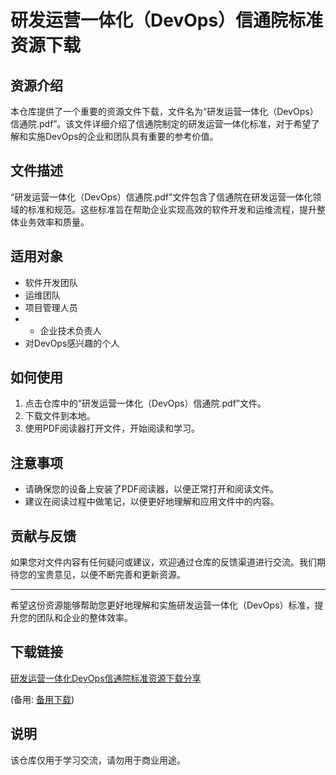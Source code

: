 # 研发运营一体化（DevOps）信通院标准资源下载

## 资源介绍

本仓库提供了一个重要的资源文件下载，文件名为“研发运营一体化（DevOps）信通院.pdf”。该文件详细介绍了信通院制定的研发运营一体化标准，对于希望了解和实施DevOps的企业和团队具有重要的参考价值。

## 文件描述

“研发运营一体化（DevOps）信通院.pdf”文件包含了信通院在研发运营一体化领域的标准和规范。这些标准旨在帮助企业实现高效的软件开发和运维流程，提升整体业务效率和质量。

## 适用对象

- 软件开发团队
- 运维团队
- 项目管理人员
- - 企业技术负责人
- 对DevOps感兴趣的个人

## 如何使用

1. 点击仓库中的“研发运营一体化（DevOps）信通院.pdf”文件。
2. 下载文件到本地。
3. 使用PDF阅读器打开文件，开始阅读和学习。

## 注意事项

- 请确保您的设备上安装了PDF阅读器，以便正常打开和阅读文件。
- 建议在阅读过程中做笔记，以便更好地理解和应用文件中的内容。

## 贡献与反馈

如果您对文件内容有任何疑问或建议，欢迎通过仓库的反馈渠道进行交流。我们期待您的宝贵意见，以便不断完善和更新资源。

---

希望这份资源能够帮助您更好地理解和实施研发运营一体化（DevOps）标准，提升您的团队和企业的整体效率。

## 下载链接
[研发运营一体化DevOps信通院标准资源下载分享](https://pan.quark.cn/s/b998b374ff18) 

(备用: [备用下载](https://pan.baidu.com/s/1hb9EDO7G1jWaWOM8ilA9NA?pwd=1234))

## 说明

该仓库仅用于学习交流，请勿用于商业用途。

